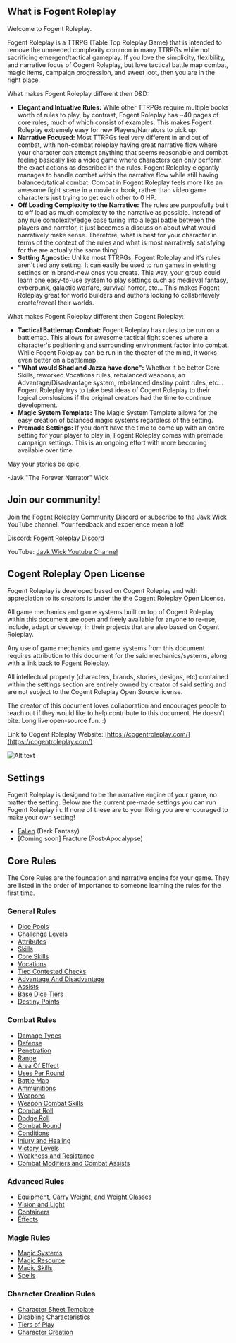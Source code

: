 ## What is Fogent Roleplay

Welcome to Fogent Roleplay.

Fogent Roleplay is a TTRPG (Table Top Roleplay Game) that is intended to remove the unneeded complexity common in many TTRPGs while not sacrificing emergent/tactical gameplay. If you love the simplicity, flexibility, and narrative focus of Cogent Roleplay, but love tactical battle map combat, magic items, campaign progression, and sweet loot, then you are in the right place.

What makes Fogent Roleplay different then D&D:

- **Elegant and Intuative Rules:** While other TTRPGs require multiple books worth of rules to play, by contrast, Fogent Roleplay has ~40 pages of core rules, much of which consist of examples. This makes Fogent Roleplay extremely easy for new Players/Narrators to pick up.
- **Narrative Focused:** Most TTRPGs feel very different in and out of combat, with non-combat roleplay having great narrative flow where your character can attempt anything that seems reasonable and combat feeling basically like a video game where characters can only perform the exact actions as described in the rules. Fogent Roleplay elegantly manages to handle combat within the narrative flow while still having balanced/tatical combat. Combat in Fogent Roleplay feels more like an awesome fight scene in a movie or book, rather than video game characters just trying to get each other to 0 HP.
- **Off Loading Complexity to the Narrative:** The rules are purposfully built to off load as much complexity to the narrative as possible. Instead of any rule complexity/edge case turing into a legal battle between the players and narrator, it just becomes a discussion about what would narratively make sense. Therefore, what is best for your character in terms of the context of the rules and what is most narratively satisfying for the are actually the same thing!
- **Setting Agnostic:** Unlike most TTRPGs, Fogent Roleplay and it's rules aren't tied any setting. It can easily be used to run games in existing settings or in brand-new ones you create. This way, your group could learn one easy-to-use system to play settings such as medieval fantasy, cyberpunk, galactic warfare, survival horror, etc... This makes Fogent Roleplay great for world builders and authors looking to collabritevely create/reveal their worlds.

What makes Fogent Roleplay different then Cogent Roleplay:

* **Tactical Battlemap Combat:** Fogent Roleplay has rules to be run on a battlemap. This allows for awesome tactical fight scenes where a character's positioning and surrounding environment factor into combat. While Fogent Roleplay can be run in the theater of the mind, it works even better on a battlemap.
* **"What would Shad and Jazza have done":** Whether it be better Core Skills, reworked Vocations rules, rebalanced weapons, an Advantage/Disadvantage system, rebalanced destiny point rules, etc... Fogent Roleplay trys to take best ideas of Cogent Roleplay to their logical conslusions if the original creators had the time to continue development.
* **Magic System Template:** The Magic System Template allows for the easy creation of balanced magic systems regardless of the setting.
* **Premade Settings:** If you don't have the time to come up with an entire setting for your player to play in, Fogent Roleplay comes with premade campaign settings. This is an ongoing effort with more becoming available over time.

May your stories be epic,

-Javk "The Forever Narrator" Wick

## Join our community!

Join the Fogent Roleplay Community Discord or subscribe to the Javk Wick YouTube channel. Your feedback and experience mean a lot!

Discord: [Fogent Roleplay Discord](https://discord.gg/PYNTGqxh6a)

YouTube: [Javk Wick Youtube Channel](https://www.youtube.com/channel/UCIozVe_NJI66urdnVfMkCJg)

## Cogent Roleplay Open License

Fogent Roleplay is developed based on Cogent Roleplay and with appreciation to its creators is under the the Cogent Roleplay Open License.

All game mechanics and game systems built on top of Cogent Roleplay within this document are open and freely available for anyone to re-use, include, adapt or develop, in their projects that are also based on Cogent Roleplay.

Any use of game mechanics and game systems from this document requires attribution to this document for the said mechanics/systems, along with a link back to Fogent Roleplay.

All intellectual property (characters, brands, stories, designs, etc) contained within the settings section are entirely owned by creator of said setting and are not subject to the Cogent Roleplay Open Source license.

The creator of this document loves collaboration and encourages people to reach out if they would like to help contribute to this document. He doesn't bite. Long live open-source fun. :)

Link to Cogent Roleplay Website: [https://cogentroleplay.com/](https://cogentroleplay.com/)

![Alt text](CogentRoleplayAttribution_Wide.png)

## Settings

Fogent Roleplay is designed to be the narrative engine of your game, no matter the setting. Below are the current pre-made settings you can run Fogent Roleplay in. If none of these are to your liking you are encouraged to make your own setting!

- [Fallen](./src/Settings/Fallen/Fallen.md) (Dark Fantasy)
- [Coming soon] Fracture (Post-Apocalypse)

## Core Rules

The Core Rules are the foundation and narrative engine for your game. They are listed in the order of importance to someone learning the rules for the first time.

### General Rules

- [Dice Pools](./FogentRoleplayCoreRules/src/GeneralRules/DicePools.md)
- [Challenge Levels](./FogentRoleplayCoreRules/src/GeneralRules/ChallengeLevels.md)
- [Attributes](./FogentRoleplayCoreRules/src/GeneralRules/Attributes.md)
- [Skills](./FogentRoleplayCoreRules/src/GeneralRules/Skills.md)
- [Core Skills](./FogentRoleplayCoreRules/src/GeneralRules/CoreSkills.md)
- [Vocations](./FogentRoleplayCoreRules/src/GeneralRules/Vocations.md)
- [Tied Contested Checks](./FogentRoleplayCoreRules/src/GeneralRules/TiedContestedChecks.md)
- [Advantage And Disadvantage](./FogentRoleplayCoreRules/src/GeneralRules/AdvantageAndDisadvantage.md)
- [Assists](./FogentRoleplayCoreRules/src/GeneralRules/Assists.md)
- [Base Dice Tiers](./FogentRoleplayCoreRules/src/GeneralRules/BaseDiceTiers.md)
- [Destiny Points](./FogentRoleplayCoreRules/src/GeneralRules/DestinyPoints.md)

### Combat Rules

- [Damage Types](./FogentRoleplayCoreRules/src/CombatRules/DamageTypes.md)
- [Defense](./FogentRoleplayCoreRules/src/CombatRules/Defense.md)
- [Penetration](./FogentRoleplayCoreRules/src/CombatRules/Penetration.md)
- [Range](./FogentRoleplayCoreRules/src/CombatRules/Range.md)
- [Area Of Effect](./FogentRoleplayCoreRules/src/CombatRules/AreaOfEffect.md)
- [Uses Per Round](./FogentRoleplayCoreRules/src/CombatRules/UsesPerRound.md)
- [Battle Map](./FogentRoleplayCoreRules/src/CombatRules/BattleMap.md)
- [Ammunitions](./FogentRoleplayCoreRules/src/CombatRules/Ammunitions.md)
- [Weapons](./FogentRoleplayCoreRules/src/CombatRules/Weapons.md)
- [Weapon Combat Skills](./FogentRoleplayCoreRules/src/CombatRules/WeaponCombatSkills.md)
- [Combat Roll](./FogentRoleplayCoreRules/src/CombatRules/CombatRoll.md)
- [Dodge Roll](./FogentRoleplayCoreRules/src/CombatRules/DodgeRoll.md)
- [Combat Round](./FogentRoleplayCoreRules/src/CombatRules/CombatRounds.md)
- [Conditions](./FogentRoleplayCoreRules/src/CombatRules/Conditions.md)
- [Injury and Healing](./FogentRoleplayCoreRules/src/CombatRules/InjuryAndHealing.md)
- [Victory Levels](./FogentRoleplayCoreRules/src/CombatRules/VictoryLevels.md)
- [Weakness and Resistance](./FogentRoleplayCoreRules/src/CombatRules/WeaknessAndResistance.md)
- [Combat Modifiers and Combat Assists](./FogentRoleplayCoreRules/src/CombatRules/CombatModifiersAndCombatAssists.md)

### Advanced Rules

- [Equipment, Carry Weight, and Weight Classes](./FogentRoleplayCoreRules/src/AdvancedRules/EquipmentCarryWeightAndWeightClasses.md)
- [Vision and Light](./FogentRoleplayCoreRules/src/AdvancedRules/VisionAndLight.md)
- [Containers](./FogentRoleplayCoreRules/src/AdvancedRules/Containers.md)
- [Effects](./FogentRoleplayCoreRules/src/AdvancedRules/Effects.md)

### Magic Rules

- [Magic Systems](./FogentRoleplayCoreRules/src/MagicRules/MagicSystems.md)
- [Magic Resource](./FogentRoleplayCoreRules/src/MagicRules/MagicResource.md)
- [Magic Skills](./FogentRoleplayCoreRules/src/MagicRules/MagicSkills.md)
- [Spells](./FogentRoleplayCoreRules/src/MagicRules/Spells.md)

### Character Creation Rules

- [Character Sheet Template](./FogentRoleplayCoreRules/src/CharacterCreationRules/temp/temp/temp/CharacterSheetTemplate.md)
- [Disabling Characteristics](./FogentRoleplayCoreRules/src/CharacterCreationRules/DisablingCharacteristics.md)
- [Tiers of Play](./FogentRoleplayCoreRules/src/CharacterCreationRules/TiersOfPlay.md)
- [Character Creation](./FogentRoleplayCoreRules/src/CharacterCreationRules/CharacterCreation.md)
